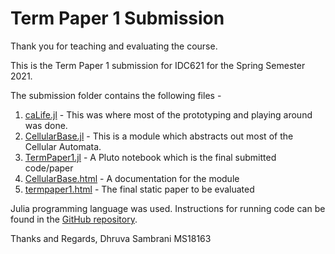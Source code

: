 # Term Paper 1 Submission

Thank you for teaching and evaluating the course.

This is the Term Paper 1 submission for IDC621 for the Spring Semester 2021.

The submission folder contains the following files -

1. [caLife.jl](https://github.com/DhruvaSambrani/idc621/blob/main/caLife.jl) - This was where most of the prototyping and playing around was done.
2. [CellularBase.jl](https://github.com/DhruvaSambrani/idc621/blob/main/CellularBase.jl) - This is a module which abstracts out most of the Cellular Automata.
3. [TermPaper1.jl](https://github.com/DhruvaSambrani/idc621/blob/main/TermPaper1.jl) - A Pluto notebook which is the final submitted code/paper
4. [CellularBase.html](../CellularBase.html) - A documentation for the module
5. [termpaper1.html](termpaper1.html) - The final static paper to be evaluated

Julia programming language was used. Instructions for running code can be found in the [GitHub repository](https://github.com/DhruvaSambrani/idc621).

Thanks and Regards,
Dhruva Sambrani
MS18163
